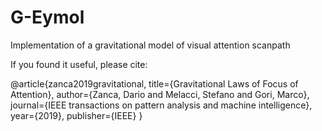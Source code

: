 # G-Eymol
Implementation of a gravitational model of visual attention scanpath

If you found it useful, please cite:

@article{zanca2019gravitational,
  title={Gravitational Laws of Focus of Attention},
  author={Zanca, Dario and Melacci, Stefano and Gori, Marco},
  journal={IEEE transactions on pattern analysis and machine intelligence},
  year={2019},
  publisher={IEEE}
}
